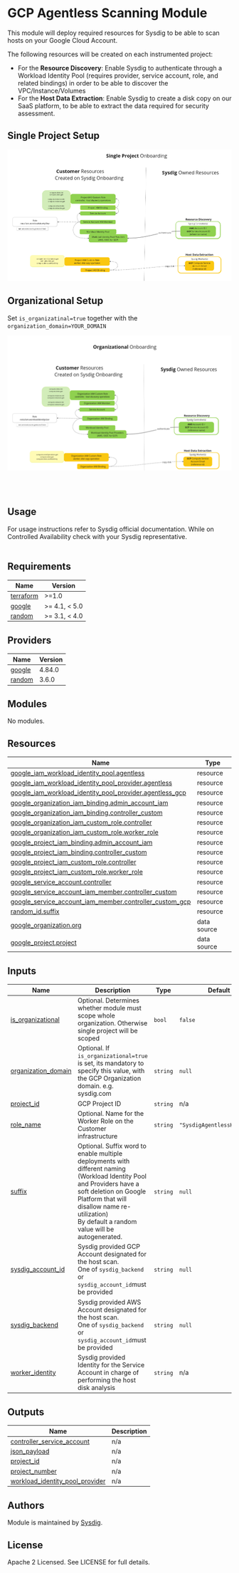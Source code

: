 # GCP Agentless Scanning Module




This module will deploy required resources for Sysdig to be able to scan hosts on your Google Cloud Account.


The following resources will be created on each instrumented project:
- For the **Resource Discovery**: Enable Sysdig to authenticate through a Workload Identity Pool (requires provider,
  service account, role, and related bindings)  in order to be able to discover the VPC/Instance/Volumes
- For the **Host Data Extraction**: Enable Sysdig to create a disk copy on our SaaS platform, to be able to extract
  the data required for security assessment.


## Single Project Setup
![permission_diagram_single](./permissions_diagram_single.png)

## Organizational Setup

Set `is_organizatinal=true` together with the `organization_domain=YOUR_DOMAIN`

![permission_diagram_org](./permissions_diagram_org.png)


<br/><br/>

## Usage

For usage instructions refer to Sysdig official documentation.
While on Controlled Availability check with your Sysdig representative.
<br/><br/>

<!-- BEGIN_TF_DOCS -->
## Requirements

| Name | Version |
|------|---------|
| <a name="requirement_terraform"></a> [terraform](#requirement\_terraform) | >=1.0 |
| <a name="requirement_google"></a> [google](#requirement\_google) | >= 4.1, < 5.0 |
| <a name="requirement_random"></a> [random](#requirement\_random) | >= 3.1, < 4.0 |

## Providers

| Name | Version |
|------|---------|
| <a name="provider_google"></a> [google](#provider\_google) | 4.84.0 |
| <a name="provider_random"></a> [random](#provider\_random) | 3.6.0 |

## Modules

No modules.

## Resources

| Name | Type |
|------|------|
| [google_iam_workload_identity_pool.agentless](https://registry.terraform.io/providers/hashicorp/google/latest/docs/resources/iam_workload_identity_pool) | resource |
| [google_iam_workload_identity_pool_provider.agentless](https://registry.terraform.io/providers/hashicorp/google/latest/docs/resources/iam_workload_identity_pool_provider) | resource |
| [google_iam_workload_identity_pool_provider.agentless_gcp](https://registry.terraform.io/providers/hashicorp/google/latest/docs/resources/iam_workload_identity_pool_provider) | resource |
| [google_organization_iam_binding.admin_account_iam](https://registry.terraform.io/providers/hashicorp/google/latest/docs/resources/organization_iam_binding) | resource |
| [google_organization_iam_binding.controller_custom](https://registry.terraform.io/providers/hashicorp/google/latest/docs/resources/organization_iam_binding) | resource |
| [google_organization_iam_custom_role.controller](https://registry.terraform.io/providers/hashicorp/google/latest/docs/resources/organization_iam_custom_role) | resource |
| [google_organization_iam_custom_role.worker_role](https://registry.terraform.io/providers/hashicorp/google/latest/docs/resources/organization_iam_custom_role) | resource |
| [google_project_iam_binding.admin_account_iam](https://registry.terraform.io/providers/hashicorp/google/latest/docs/resources/project_iam_binding) | resource |
| [google_project_iam_binding.controller_custom](https://registry.terraform.io/providers/hashicorp/google/latest/docs/resources/project_iam_binding) | resource |
| [google_project_iam_custom_role.controller](https://registry.terraform.io/providers/hashicorp/google/latest/docs/resources/project_iam_custom_role) | resource |
| [google_project_iam_custom_role.worker_role](https://registry.terraform.io/providers/hashicorp/google/latest/docs/resources/project_iam_custom_role) | resource |
| [google_service_account.controller](https://registry.terraform.io/providers/hashicorp/google/latest/docs/resources/service_account) | resource |
| [google_service_account_iam_member.controller_custom](https://registry.terraform.io/providers/hashicorp/google/latest/docs/resources/service_account_iam_member) | resource |
| [google_service_account_iam_member.controller_custom_gcp](https://registry.terraform.io/providers/hashicorp/google/latest/docs/resources/service_account_iam_member) | resource |
| [random_id.suffix](https://registry.terraform.io/providers/hashicorp/random/latest/docs/resources/id) | resource |
| [google_organization.org](https://registry.terraform.io/providers/hashicorp/google/latest/docs/data-sources/organization) | data source |
| [google_project.project](https://registry.terraform.io/providers/hashicorp/google/latest/docs/data-sources/project) | data source |

## Inputs

| Name | Description | Type | Default | Required |
|------|-------------|------|---------|:--------:|
| <a name="input_is_organizational"></a> [is\_organizational](#input\_is\_organizational) | Optional. Determines whether module must scope whole organization. Otherwise single project will be scoped | `bool` | `false` | no |
| <a name="input_organization_domain"></a> [organization\_domain](#input\_organization\_domain) | Optional. If `is_organizational=true` is set, its mandatory to specify this value, with the GCP Organization domain. e.g. sysdig.com | `string` | `null` | no |
| <a name="input_project_id"></a> [project\_id](#input\_project\_id) | GCP Project ID | `string` | n/a | yes |
| <a name="input_role_name"></a> [role\_name](#input\_role\_name) | Optional. Name for the Worker Role on the Customer infrastructure | `string` | `"SysdigAgentlessHostRole"` | no |
| <a name="input_suffix"></a> [suffix](#input\_suffix) | Optional. Suffix word to enable multiple deployments with different naming<br/>(Workload Identity Pool and Providers have a soft deletion on Google Platform that will disallow name re-utilization)<br/>By default a random value will be autogenerated. | `string` | `null` | no |
| <a name="input_sysdig_account_id"></a> [sysdig\_account\_id](#input\_sysdig\_account\_id) | Sysdig provided GCP Account designated for the host scan.<br/>One of `sysdig_backend` or `sysdig_account_id`must be provided | `string` | `null` | no |
| <a name="input_sysdig_backend"></a> [sysdig\_backend](#input\_sysdig\_backend) | Sysdig provided AWS Account designated for the host scan.<br/>One of `sysdig_backend` or `sysdig_account_id`must be provided | `string` | `null` | no |
| <a name="input_worker_identity"></a> [worker\_identity](#input\_worker\_identity) | Sysdig provided Identity for the Service Account in charge of performing the host disk analysis | `string` | n/a | yes |

## Outputs

| Name | Description |
|------|-------------|
| <a name="output_controller_service_account"></a> [controller\_service\_account](#output\_controller\_service\_account) | n/a |
| <a name="output_json_payload"></a> [json\_payload](#output\_json\_payload) | n/a |
| <a name="output_project_id"></a> [project\_id](#output\_project\_id) | n/a |
| <a name="output_project_number"></a> [project\_number](#output\_project\_number) | n/a |
| <a name="output_workload_identity_pool_provider"></a> [workload\_identity\_pool\_provider](#output\_workload\_identity\_pool\_provider) | n/a |
<!-- END_TF_DOCS -->

## Authors

Module is maintained by [Sysdig](https://sysdig.com).

## License

Apache 2 Licensed. See LICENSE for full details.
